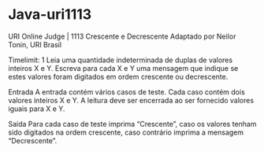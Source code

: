 # Java-uri1113
URI Online Judge | 1113
Crescente e Decrescente
Adaptado por Neilor Tonin, URI  Brasil

Timelimit: 1
Leia uma quantidade indeterminada de duplas de valores inteiros X e Y. Escreva para cada X e Y uma mensagem que indique se estes valores foram digitados em ordem crescente ou decrescente.

Entrada
A entrada contém vários casos de teste. Cada caso contém dois valores inteiros X e Y. A leitura deve ser encerrada ao ser fornecido valores iguais para X e Y.

Saída
Para cada caso de teste imprima “Crescente”, caso os valores tenham sido digitados na ordem crescente, caso contrário imprima a mensagem “Decrescente”.
